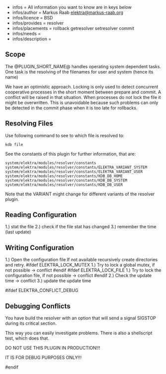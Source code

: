 - infos = All information you want to know are in keys below
- infos/author = Markus Raab <elektra@markus-raab.org>
- infos/licence = BSD
- infos/provides = resolver
- infos/placements = rollback getresolver setresolver commit
- infos/needs =
- infos/description =
## Scope ##

The @PLUGIN_SHORT_NAME@ handles operating system dependent tasks.
One task is the resolving of the filenames for user and system (hence its name)


We have an optimistic approach. Locking is only used to detect
concurrent cooperative processes in the short moment between prepare and commit.
A conflict will be raised in that situation.
When processes do not lock the file it might be overwritten.
This is unavoidable because
such problems can only be detected in the commit phase when it is too late for
rollbacks.

## Resolving Files ##

Use following command to see to which file is resolved to:

    kdb file

See the constants of this plugin for further information, that are:

    system/elektra/modules/resolver/constants
    system/elektra/modules/resolver/constants/ELEKTRA_VARIANT_SYSTEM
    system/elektra/modules/resolver/constants/ELEKTRA_VARIANT_USER
    system/elektra/modules/resolver/constants/KDB_DB_HOME
    system/elektra/modules/resolver/constants/KDB_DB_SYSTEM
    system/elektra/modules/resolver/constants/KDB_DB_USER

Note that the VARIANT might change for different variants of the
resolver plugin.

## Reading Configuration ##

 1.) stat the file
 2.) check if the file stat has changed
 3.) remember the time (last update)


## Writing Configuration ##


 1.) Open the configuration file
     If not available recursively create directories and retry.
#ifdef ELEKTRA_LOCK_MUTEX
 1.) Try to lock a global mutex, if not possible -> conflict
#endif
#ifdef ELEKTRA_LOCK_FILE
 1.) Try to lock the configuration file, if not possible -> conflict
#endif
 2.) Check the update time -> conflict
 3.) update the update time



#ifdef ELEKTRA_CONFLICT_DEBUG

## Debugging Conflicts ##

You have build the resolver with an option that will send a signal
SIGSTOP during its critical section.

This way you can easily investigate problems.
There is also a shellscript test, which does that.

DO NOT USE THIS PLUGIN IN PRODUCTION!!!

IT IS FOR DEBUG PURPOSES ONLY!!!

#endif

